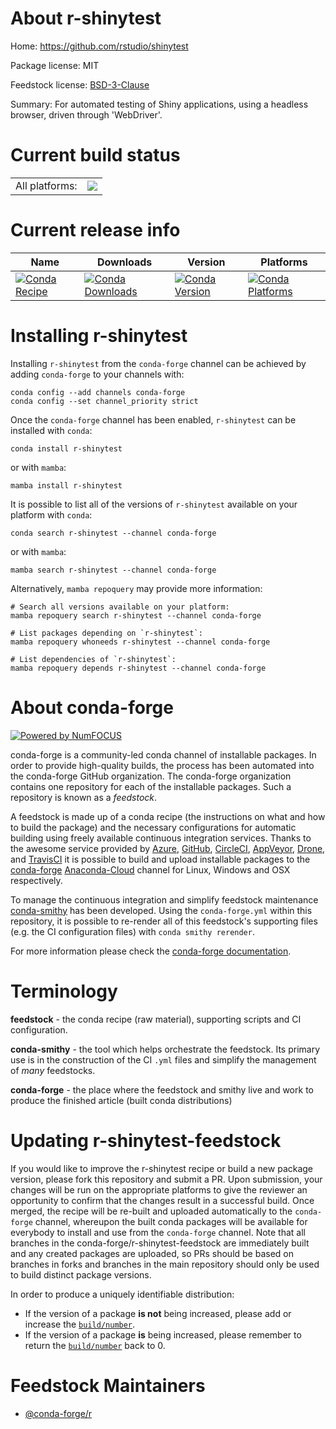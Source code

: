 About r-shinytest
=================

Home: https://github.com/rstudio/shinytest

Package license: MIT

Feedstock license: [BSD-3-Clause](https://github.com/conda-forge/r-shinytest-feedstock/blob/main/LICENSE.txt)

Summary: For automated testing of Shiny applications, using a headless browser, driven through 'WebDriver'.

Current build status
====================


<table><tr><td>All platforms:</td>
    <td>
      <a href="https://dev.azure.com/conda-forge/feedstock-builds/_build/latest?definitionId=5784&branchName=main">
        <img src="https://dev.azure.com/conda-forge/feedstock-builds/_apis/build/status/r-shinytest-feedstock?branchName=main">
      </a>
    </td>
  </tr>
</table>

Current release info
====================

| Name | Downloads | Version | Platforms |
| --- | --- | --- | --- |
| [![Conda Recipe](https://img.shields.io/badge/recipe-r--shinytest-green.svg)](https://anaconda.org/conda-forge/r-shinytest) | [![Conda Downloads](https://img.shields.io/conda/dn/conda-forge/r-shinytest.svg)](https://anaconda.org/conda-forge/r-shinytest) | [![Conda Version](https://img.shields.io/conda/vn/conda-forge/r-shinytest.svg)](https://anaconda.org/conda-forge/r-shinytest) | [![Conda Platforms](https://img.shields.io/conda/pn/conda-forge/r-shinytest.svg)](https://anaconda.org/conda-forge/r-shinytest) |

Installing r-shinytest
======================

Installing `r-shinytest` from the `conda-forge` channel can be achieved by adding `conda-forge` to your channels with:

```
conda config --add channels conda-forge
conda config --set channel_priority strict
```

Once the `conda-forge` channel has been enabled, `r-shinytest` can be installed with `conda`:

```
conda install r-shinytest
```

or with `mamba`:

```
mamba install r-shinytest
```

It is possible to list all of the versions of `r-shinytest` available on your platform with `conda`:

```
conda search r-shinytest --channel conda-forge
```

or with `mamba`:

```
mamba search r-shinytest --channel conda-forge
```

Alternatively, `mamba repoquery` may provide more information:

```
# Search all versions available on your platform:
mamba repoquery search r-shinytest --channel conda-forge

# List packages depending on `r-shinytest`:
mamba repoquery whoneeds r-shinytest --channel conda-forge

# List dependencies of `r-shinytest`:
mamba repoquery depends r-shinytest --channel conda-forge
```


About conda-forge
=================

[![Powered by
NumFOCUS](https://img.shields.io/badge/powered%20by-NumFOCUS-orange.svg?style=flat&colorA=E1523D&colorB=007D8A)](https://numfocus.org)

conda-forge is a community-led conda channel of installable packages.
In order to provide high-quality builds, the process has been automated into the
conda-forge GitHub organization. The conda-forge organization contains one repository
for each of the installable packages. Such a repository is known as a *feedstock*.

A feedstock is made up of a conda recipe (the instructions on what and how to build
the package) and the necessary configurations for automatic building using freely
available continuous integration services. Thanks to the awesome service provided by
[Azure](https://azure.microsoft.com/en-us/services/devops/), [GitHub](https://github.com/),
[CircleCI](https://circleci.com/), [AppVeyor](https://www.appveyor.com/),
[Drone](https://cloud.drone.io/welcome), and [TravisCI](https://travis-ci.com/)
it is possible to build and upload installable packages to the
[conda-forge](https://anaconda.org/conda-forge) [Anaconda-Cloud](https://anaconda.org/)
channel for Linux, Windows and OSX respectively.

To manage the continuous integration and simplify feedstock maintenance
[conda-smithy](https://github.com/conda-forge/conda-smithy) has been developed.
Using the ``conda-forge.yml`` within this repository, it is possible to re-render all of
this feedstock's supporting files (e.g. the CI configuration files) with ``conda smithy rerender``.

For more information please check the [conda-forge documentation](https://conda-forge.org/docs/).

Terminology
===========

**feedstock** - the conda recipe (raw material), supporting scripts and CI configuration.

**conda-smithy** - the tool which helps orchestrate the feedstock.
                   Its primary use is in the construction of the CI ``.yml`` files
                   and simplify the management of *many* feedstocks.

**conda-forge** - the place where the feedstock and smithy live and work to
                  produce the finished article (built conda distributions)


Updating r-shinytest-feedstock
==============================

If you would like to improve the r-shinytest recipe or build a new
package version, please fork this repository and submit a PR. Upon submission,
your changes will be run on the appropriate platforms to give the reviewer an
opportunity to confirm that the changes result in a successful build. Once
merged, the recipe will be re-built and uploaded automatically to the
`conda-forge` channel, whereupon the built conda packages will be available for
everybody to install and use from the `conda-forge` channel.
Note that all branches in the conda-forge/r-shinytest-feedstock are
immediately built and any created packages are uploaded, so PRs should be based
on branches in forks and branches in the main repository should only be used to
build distinct package versions.

In order to produce a uniquely identifiable distribution:
 * If the version of a package **is not** being increased, please add or increase
   the [``build/number``](https://docs.conda.io/projects/conda-build/en/latest/resources/define-metadata.html#build-number-and-string).
 * If the version of a package **is** being increased, please remember to return
   the [``build/number``](https://docs.conda.io/projects/conda-build/en/latest/resources/define-metadata.html#build-number-and-string)
   back to 0.

Feedstock Maintainers
=====================

* [@conda-forge/r](https://github.com/conda-forge/r/)

